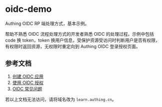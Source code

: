 # oidc-demo
Authing OIDC RP 端处理方式，基本示例。

帮助不熟悉 OIDC 流程处理方式的开发者熟悉 OIDC 的处理过程。示例中包括 code 换 token，token 换用户信息，受保护资源受访问时判断用户是否有权限，有权限时返回资源，无权限时重定向到 Authing OIDC 登录授权页面。

## 参考文档

1. [创建 OIDC 应用](https://docs.authing.cn/authing/advanced/oidc/create-oidc)
2. [使用 OIDC 授权](https://docs.authing.cn/authing/advanced/oidc/oidc-authorization)
3. [OIDC 常见问题](https://docs.authing.cn/authing/advanced/oidc/oidc-params)

若以上文档无法访问，请将域名改为 `learn.authing.cn`。
